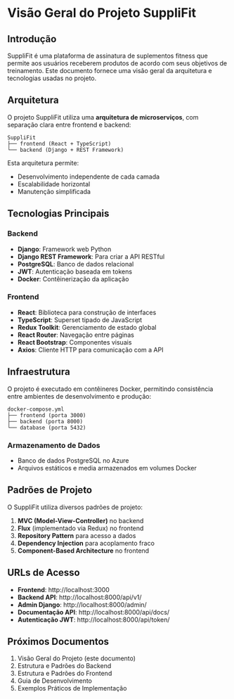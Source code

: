# Visão Geral do Projeto SuppliFit

## Introdução

SuppliFit é uma plataforma de assinatura de suplementos fitness que permite aos usuários receberem produtos de acordo com seus objetivos de treinamento. Este documento fornece uma visão geral da arquitetura e tecnologias usadas no projeto.

## Arquitetura

O projeto SuppliFit utiliza uma **arquitetura de microserviços**, com separação clara entre frontend e backend:

```
SuppliFit
├── frontend (React + TypeScript)
└── backend (Django + REST Framework)
```

Esta arquitetura permite:

- Desenvolvimento independente de cada camada
- Escalabilidade horizontal
- Manutenção simplificada

## Tecnologias Principais

### Backend

- **Django**: Framework web Python
- **Django REST Framework**: Para criar a API RESTful
- **PostgreSQL**: Banco de dados relacional
- **JWT**: Autenticação baseada em tokens
- **Docker**: Contêinerização da aplicação

### Frontend

- **React**: Biblioteca para construção de interfaces
- **TypeScript**: Superset tipado de JavaScript
- **Redux Toolkit**: Gerenciamento de estado global
- **React Router**: Navegação entre páginas
- **React Bootstrap**: Componentes visuais
- **Axios**: Cliente HTTP para comunicação com a API

## Infraestrutura

O projeto é executado em contêineres Docker, permitindo consistência entre ambientes de desenvolvimento e produção:

```
docker-compose.yml
├── frontend (porta 3000)
├── backend (porta 8000)
└── database (porta 5432)
```

### Armazenamento de Dados

- Banco de dados PostgreSQL no Azure
- Arquivos estáticos e media armazenados em volumes Docker

## Padrões de Projeto

O SuppliFit utiliza diversos padrões de projeto:

1. **MVC (Model-View-Controller)** no backend
2. **Flux** (implementado via Redux) no frontend
3. **Repository Pattern** para acesso a dados
4. **Dependency Injection** para acoplamento fraco
5. **Component-Based Architecture** no frontend

## URLs de Acesso

- **Frontend**: http://localhost:3000
- **Backend API**: http://localhost:8000/api/v1/
- **Admin Django**: http://localhost:8000/admin/
- **Documentação API**: http://localhost:8000/api/docs/
- **Autenticação JWT**: http://localhost:8000/api/token/

## Próximos Documentos

1. Visão Geral do Projeto (este documento)
2. Estrutura e Padrões do Backend
3. Estrutura e Padrões do Frontend
4. Guia de Desenvolvimento
5. Exemplos Práticos de Implementação
